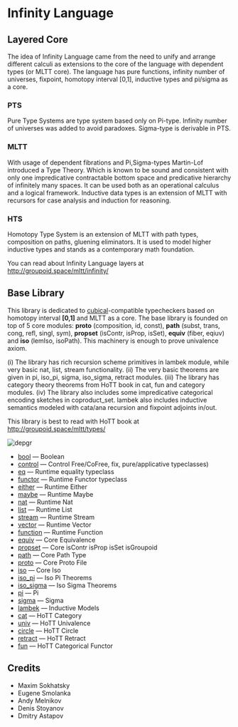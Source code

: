 Infinity Language
=================

Layered Core
------------

The idea of Infinity Language came from the need to unify and
arrange different calculi as extensions to the core of the
language with dependent types (or MLTT core).
The language has pure functions, infinity number of universes,
fixpoint, homotopy interval [0,1], inductive types and pi/sigma as a core.

### PTS

Pure Type Systems are type system based only on Pi-type. Infinity
number of universes was added to avoid paradoxes. Sigma-type is
derivable in PTS.

### MLTT

With usage of dependent fibrations and Pi,Sigma-types Martin-Lof introduced a Type Theory.
Which is known to be sound and consistent with only one impredicative contractable
bottom space and predicative hierarchy of infinitely many spaces. It can be used both as
an operational calculus and a logical framework. Inductive data types is
an extension of MLTT with recursors for case analysis and induction for reasoning.

### HTS

Homotopy Type System is an extension of MLTT with path types, composition on paths,
gluening eliminators. It is used to model higher inductive types and stands
as a contemporary math foundation.

You can read about Infinity Language layers at http://groupoid.space/mltt/infinity/

Base Library
------------

This library is dedicated to [cubical](https://github.com/mortberg/cubicaltt)-compatible
typecheckers based on homotopy interval
<b>[0,1]</b> and MLTT as a core. The base library is founded
on top of 5 core modules: <b>proto</b> (composition, id, const),
<b>path</b> (subst, trans, cong, refl, singl, sym),
<b>propset</b> (isContr, isProp, isSet),
<b>equiv</b> (fiber, eqiuv) and <b>iso</b> (lemIso, isoPath).
This machinery is enough to prove univalence axiom.

(i) The library has rich recursion scheme primitives
in lambek module, while very basic nat, list, stream
functionality. (ii) The very basic theorems are given
in pi, iso_pi, sigma, iso_sigma, retract modules.
(iii) The library has category theory theorems from
HoTT book in cat, fun and category modules.
(iv) The library also includes some impredicative
categorical encoding sketches in coproduct_set.
lambek also includes inductive semantics modeled
with cata/ana recursion and fixpoint adjoints in/out.

This library is best to read with HoTT book at http://groupoid.space/mltt/types/

![depgr](https://github.com/groupoid/infinity/blob/master/doc/img/base.png?raw=true)

* [bool](http://groupoid.space/mltt/types/#bool) — Boolean
* [control](http://groupoid.space/mltt/types/#control) — Control Free/CoFree, fix, pure/applicative typeclasses)
* [eq](http://groupoid.space/mltt/types/#eq) — Runtime equality typeclass
* [functor](http://groupoid.space/mltt/types/#functor) — Runtime Functor typeclass
* [either](http://groupoid.space/mltt/types/#either) — Runtime Either
* [maybe](http://groupoid.space/mltt/types/#either) — Runtime Maybe
* [nat](http://groupoid.space/mltt/types/#nat) — Runtime Nat
* [list](http://groupoid.space/mltt/types/#list) — Runtime List
* [stream](http://groupoid.space/mltt/types/#stream) — Runtime Stream
* [vector](http://groupoid.space/mltt/types/#vector) — Runtime Vector
* [function](http://groupoid.space/mltt/types/#function) — Runtime Function
* [equiv](http://groupoid.space/mltt/types/#equiv) — Core Equivalence
* [propset](http://groupoid.space/mltt/types/#propset) — Core isContr isProp isSet isGroupoid
* [path](http://groupoid.space/mltt/types/#path) — Core Path Type
* [proto](http://groupoid.space/mltt/types/#proto) — Core Proto File
* [iso](http://groupoid.space/mltt/iso) — Core Iso
* [iso_pi](http://groupoid.space/mltt/iso.pi) — Iso Pi Theorems
* [iso_sigma](http://groupoid.space/mltt/iso.sigma) — Iso Sigma Theorems
* [pi](http://groupoid.space/mltt/types/#pi) — Pi
* [sigma](http://groupoid.space/mltt/types/#pi) — Sigma
* [lambek](http://groupoid.space/mltt/iso.sigma) — Inductive Models
* [cat](http://groupoid.space/mltt/types/#cat) — HoTT Category
* [univ](http://groupoid.space/mltt/univ) — HoTT Univalence
* [circle](http://groupoid.space/mltt/types/#circle) — HoTT Circle
* [retract](http://groupoid.space/mltt/types/#retract) — HoTT Retract
* [fun](http://groupoid.space/mltt/types/#fun) — HoTT Categorical Functor

Credits
-------

* Maxim Sokhatsky
* Eugene Smolanka
* Andy Melnikov
* Denis Stoyanov
* Dmitry Astapov
